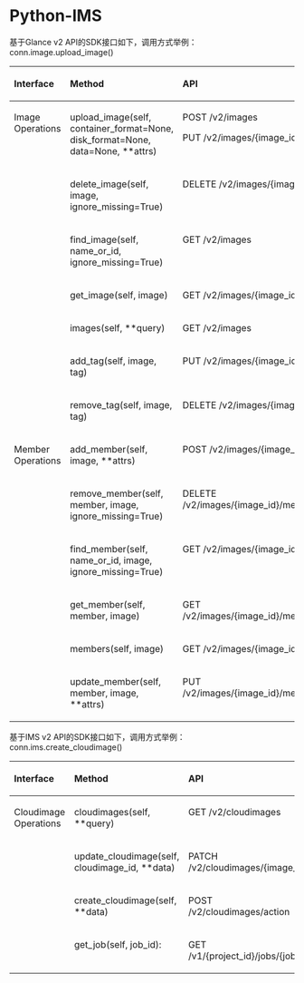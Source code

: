 # Python-IMS<a name="ZH-CN_TOPIC_0070868143"></a>

基于Glance v2 API的SDK接口如下，调用方式举例：conn.image.upload\_image\(\)

<a name="table35632194"></a>
<table><thead align="left"><tr id="row48861387"><th class="cellrowborder" valign="top" width="16.16161616161616%" id="mcps1.1.4.1.1"><p id="p65458312"><a name="p65458312"></a><a name="p65458312"></a>Interface</p>
</th>
<th class="cellrowborder" valign="top" width="45.45454545454545%" id="mcps1.1.4.1.2"><p id="p523045"><a name="p523045"></a><a name="p523045"></a>Method</p>
</th>
<th class="cellrowborder" valign="top" width="38.38383838383838%" id="mcps1.1.4.1.3"><p id="p42366666"><a name="p42366666"></a><a name="p42366666"></a>API</p>
</th>
</tr>
</thead>
<tbody><tr id="row9147936"><td class="cellrowborder" rowspan="7" valign="top" width="16.16161616161616%" headers="mcps1.1.4.1.1 "><p id="p2785358"><a name="p2785358"></a><a name="p2785358"></a>Image Operations</p>
</td>
<td class="cellrowborder" valign="top" width="45.45454545454545%" headers="mcps1.1.4.1.2 "><p id="p24287485"><a name="p24287485"></a><a name="p24287485"></a>upload_image(self, container_format=None, disk_format=None, data=None, **attrs)</p>
</td>
<td class="cellrowborder" valign="top" width="38.38383838383838%" headers="mcps1.1.4.1.3 "><p id="p8910195962614"><a name="p8910195962614"></a><a name="p8910195962614"></a>POST /v2/images</p>
<p id="p21129301"><a name="p21129301"></a><a name="p21129301"></a>PUT /v2/images/{image_id}/file</p>
</td>
</tr>
<tr id="row55945983"><td class="cellrowborder" valign="top" headers="mcps1.1.4.1.1 "><p id="p35330790"><a name="p35330790"></a><a name="p35330790"></a>delete_image(self, image,  ignore_missing=True)</p>
</td>
<td class="cellrowborder" valign="top" headers="mcps1.1.4.1.2 "><p id="p43221770"><a name="p43221770"></a><a name="p43221770"></a>DELETE /v2/images/{image_id}</p>
</td>
</tr>
<tr id="row53451614"><td class="cellrowborder" valign="top" headers="mcps1.1.4.1.1 "><p id="p34613479"><a name="p34613479"></a><a name="p34613479"></a>find_image(self, name_or_id, ignore_missing=True)</p>
</td>
<td class="cellrowborder" valign="top" headers="mcps1.1.4.1.2 "><p id="p52228449"><a name="p52228449"></a><a name="p52228449"></a>GET /v2/images</p>
</td>
</tr>
<tr id="row294000"><td class="cellrowborder" valign="top" headers="mcps1.1.4.1.1 "><p id="p23814038"><a name="p23814038"></a><a name="p23814038"></a>get_image(self, image)</p>
</td>
<td class="cellrowborder" valign="top" headers="mcps1.1.4.1.2 "><p id="p49888896"><a name="p49888896"></a><a name="p49888896"></a>GET /v2/images/{image_id}</p>
</td>
</tr>
<tr id="row46346882"><td class="cellrowborder" valign="top" headers="mcps1.1.4.1.1 "><p id="p63109966"><a name="p63109966"></a><a name="p63109966"></a>images(self, **query)</p>
</td>
<td class="cellrowborder" valign="top" headers="mcps1.1.4.1.2 "><p id="p11633618"><a name="p11633618"></a><a name="p11633618"></a>GET /v2/images</p>
</td>
</tr>
<tr id="row37593705"><td class="cellrowborder" valign="top" headers="mcps1.1.4.1.1 "><p id="p25191285"><a name="p25191285"></a><a name="p25191285"></a>add_tag(self, image, tag)</p>
</td>
<td class="cellrowborder" valign="top" headers="mcps1.1.4.1.2 "><p id="p27228238"><a name="p27228238"></a><a name="p27228238"></a>PUT /v2/images/{image_id}/tags/{tag}</p>
</td>
</tr>
<tr id="row43727555"><td class="cellrowborder" valign="top" headers="mcps1.1.4.1.1 "><p id="p52271033"><a name="p52271033"></a><a name="p52271033"></a>remove_tag(self, image, tag)</p>
</td>
<td class="cellrowborder" valign="top" headers="mcps1.1.4.1.2 "><p id="p6095280"><a name="p6095280"></a><a name="p6095280"></a>DELETE /v2/images/{image_id}/tags/{tag}</p>
</td>
</tr>
<tr id="row54857523"><td class="cellrowborder" rowspan="6" valign="top" width="16.16161616161616%" headers="mcps1.1.4.1.1 "><p id="p14274382"><a name="p14274382"></a><a name="p14274382"></a>Member Operations</p>
</td>
<td class="cellrowborder" valign="top" width="45.45454545454545%" headers="mcps1.1.4.1.2 "><p id="p15374269"><a name="p15374269"></a><a name="p15374269"></a>add_member(self, image, **attrs)</p>
</td>
<td class="cellrowborder" valign="top" width="38.38383838383838%" headers="mcps1.1.4.1.3 "><p id="p37356265"><a name="p37356265"></a><a name="p37356265"></a>POST /v2/images/{image_id}/members</p>
</td>
</tr>
<tr id="row662065"><td class="cellrowborder" valign="top" headers="mcps1.1.4.1.1 "><p id="p53627266"><a name="p53627266"></a><a name="p53627266"></a>remove_member(self, member, image, ignore_missing=True)</p>
</td>
<td class="cellrowborder" valign="top" headers="mcps1.1.4.1.2 "><p id="p48841284"><a name="p48841284"></a><a name="p48841284"></a>DELETE /v2/images/{image_id}/members/{member_id}</p>
</td>
</tr>
<tr id="row36918374"><td class="cellrowborder" valign="top" headers="mcps1.1.4.1.1 "><p id="p37598356"><a name="p37598356"></a><a name="p37598356"></a>find_member(self, name_or_id, image, ignore_missing=True)</p>
</td>
<td class="cellrowborder" valign="top" headers="mcps1.1.4.1.2 "><p id="p25568006"><a name="p25568006"></a><a name="p25568006"></a>GET /v2/images/{image_id}/members</p>
</td>
</tr>
<tr id="row28785469"><td class="cellrowborder" valign="top" headers="mcps1.1.4.1.1 "><p id="p49921616"><a name="p49921616"></a><a name="p49921616"></a>get_member(self, member, image)</p>
</td>
<td class="cellrowborder" valign="top" headers="mcps1.1.4.1.2 "><p id="p17119133"><a name="p17119133"></a><a name="p17119133"></a>GET /v2/images/{image_id}/members/{member_id}</p>
</td>
</tr>
<tr id="row19854472"><td class="cellrowborder" valign="top" headers="mcps1.1.4.1.1 "><p id="p64708380"><a name="p64708380"></a><a name="p64708380"></a>members(self, image)</p>
</td>
<td class="cellrowborder" valign="top" headers="mcps1.1.4.1.2 "><p id="p6887421"><a name="p6887421"></a><a name="p6887421"></a>GET /v2/images/{image_id}/members</p>
</td>
</tr>
<tr id="row61986789"><td class="cellrowborder" valign="top" headers="mcps1.1.4.1.1 "><p id="p54874019"><a name="p54874019"></a><a name="p54874019"></a>update_member(self, member, image, **attrs)</p>
</td>
<td class="cellrowborder" valign="top" headers="mcps1.1.4.1.2 "><p id="p15610594"><a name="p15610594"></a><a name="p15610594"></a>PUT /v2/images/{image_id}/members/{member_id}</p>
</td>
</tr>
</tbody>
</table>

基于IMS v2 API的SDK接口如下，调用方式举例：conn.ims.create\_cloudimage\(\)

<a name="table1398913118454"></a>
<table><thead align="left"><tr id="row139901012459"><th class="cellrowborder" valign="top" width="16.321632163216325%" id="mcps1.1.4.1.1"><p id="p94789469457"><a name="p94789469457"></a><a name="p94789469457"></a>Interface</p>
</th>
<th class="cellrowborder" valign="top" width="45.844584458445844%" id="mcps1.1.4.1.2"><p id="p8480134617458"><a name="p8480134617458"></a><a name="p8480134617458"></a>Method</p>
</th>
<th class="cellrowborder" valign="top" width="37.833783378337834%" id="mcps1.1.4.1.3"><p id="p104815463459"><a name="p104815463459"></a><a name="p104815463459"></a>API</p>
</th>
</tr>
</thead>
<tbody><tr id="row199118110451"><td class="cellrowborder" rowspan="4" valign="top" width="16.321632163216325%" headers="mcps1.1.4.1.1 "><p id="p12158182504611"><a name="p12158182504611"></a><a name="p12158182504611"></a>Cloudimage Operations</p>
<p id="p1166342514194"><a name="p1166342514194"></a><a name="p1166342514194"></a></p>
</td>
<td class="cellrowborder" valign="top" width="45.844584458445844%" headers="mcps1.1.4.1.2 "><p id="p514312420453"><a name="p514312420453"></a><a name="p514312420453"></a>cloudimages(self, **query)</p>
</td>
<td class="cellrowborder" valign="top" width="37.833783378337834%" headers="mcps1.1.4.1.3 "><p id="p4535435184513"><a name="p4535435184513"></a><a name="p4535435184513"></a>GET /v2/cloudimages</p>
</td>
</tr>
<tr id="row299112124519"><td class="cellrowborder" valign="top" headers="mcps1.1.4.1.1 "><p id="p1414319242452"><a name="p1414319242452"></a><a name="p1414319242452"></a>update_cloudimage(self, cloudimage_id, **data)</p>
</td>
<td class="cellrowborder" valign="top" headers="mcps1.1.4.1.2 "><p id="p1753633516459"><a name="p1753633516459"></a><a name="p1753633516459"></a>PATCH /v2/cloudimages/{image_id}</p>
</td>
</tr>
<tr id="row299111174511"><td class="cellrowborder" valign="top" headers="mcps1.1.4.1.1 "><p id="p11143424194510"><a name="p11143424194510"></a><a name="p11143424194510"></a>create_cloudimage(self, **data)</p>
</td>
<td class="cellrowborder" valign="top" headers="mcps1.1.4.1.2 "><p id="p18536153510450"><a name="p18536153510450"></a><a name="p18536153510450"></a>POST /v2/cloudimages/action</p>
</td>
</tr>
<tr id="row866182521920"><td class="cellrowborder" valign="top" headers="mcps1.1.4.1.1 "><p id="p36633254196"><a name="p36633254196"></a><a name="p36633254196"></a>get_job(self, job_id):</p>
</td>
<td class="cellrowborder" valign="top" headers="mcps1.1.4.1.2 "><p id="p10663725121913"><a name="p10663725121913"></a><a name="p10663725121913"></a>GET /v1/{project_id}/jobs/{job_id}</p>
</td>
</tr>
</tbody>
</table>

